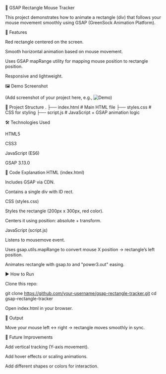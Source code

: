 🎯 GSAP Rectangle Mouse Tracker

This project demonstrates how to animate a rectangle (div) that follows your mouse movement smoothly using GSAP (GreenSock Animation Platform).

🚀 Features

Red rectangle centered on the screen.

Smooth horizontal animation based on mouse movement.

Uses GSAP mapRange utility for mapping mouse position to rectangle position.

Responsive and lightweight.

🖼️ Demo Screenshot

(Add screenshot of your project here, e.g., ![Demo](screenshot.png))

📂 Project Structure
.
├── index.html      # Main HTML file
├── styles.css      # CSS for styling
├── script.js       # JavaScript + GSAP animation logic

🛠️ Technologies Used

HTML5

CSS3

JavaScript (ES6)

GSAP 3.13.0

📜 Code Explanation
HTML (index.html)

Includes GSAP via CDN.

Contains a single div with ID rect.

CSS (styles.css)

Styles the rectangle (200px x 300px, red color).

Centers it using position: absolute + transform.

JavaScript (script.js)

Listens to mousemove event.

Uses gsap.utils.mapRange to convert mouse X position → rectangle’s left position.

Animates rectangle with gsap.to and "power3.out" easing.

▶️ How to Run

Clone this repo:

git clone https://github.com/your-username/gsap-rectangle-tracker.git
cd gsap-rectangle-tracker


Open index.html in your browser.

🎯 Output

Move your mouse left ↔ right → rectangle moves smoothly in sync.

📌 Future Improvements

Add vertical tracking (Y-axis movement).

Add hover effects or scaling animations.

Add different shapes or colors for interaction.

